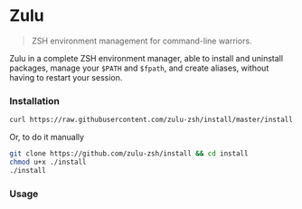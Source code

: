 # Zulu

> ZSH environment management for command-line warriors.

Zulu in a complete ZSH environment manager, able to install and uninstall
packages, manage your `$PATH` and `$fpath`, and create aliases, without having
to restart your session.

### Installation

```sh
curl https://raw.githubusercontent.com/zulu-zsh/install/master/install | zsh
```

Or, to do it manually

```sh
git clone https://github.com/zulu-zsh/install && cd install
chmod u+x ./install
./install
```

### Usage
